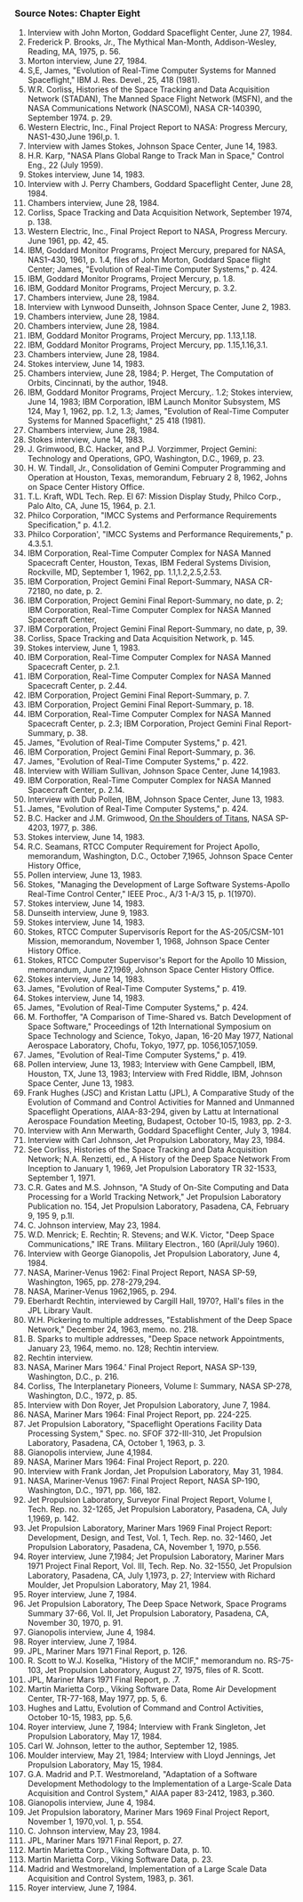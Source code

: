 ### Source Notes: Chapter Eight

1. Interview with John Morton, Goddard Spaceflight Center, June 27,
    1984.
2. Frederick P. Brooks, Jr., The Mythical Man-Month, Addison-Wesley,
    Reading, MA, 1975, p. 56.
3. Morton interview, June 27, 1984.
4. S,E, James, "Evolution of Real-Time Computer Systems for Manned
    Spaceflight," IBM J. Res. Devel., 25, 418 (1981).
5. W.R. Corliss, Histories of the Space Tracking and Data Acquisition
    Network (STADAN), The Manned Space Flight Network (MSFN), and the NASA
    Communications Network (NASCOM), NASA CR-140390, September 1974. p. 29.
6. Western Electric, Inc., Final Project Report to NASA: Progress
    Mercury, NAS1-430,June 196I,p. 1.
7. Interview with James Stokes, Johnson Space Center, June 14, 1983.
8. H.R. Karp, "NASA Plans Global Range to Track Man in Space," Control
    Eng., 22 (July 1959).
9. Stokes interview, June 14, 1983.
10. Interview with J. Perry Chambers, Goddard Spaceflight Center, June
    28, 1984.
11. Chambers interview, June 28, 1984.
12. Corliss, Space Tracking and Data Acquisition Network, September
    1974, p. 138.
13. Western Electric, Inc., Final Project Report to NASA, Progress
    Mercury. June 1961, pp. 42, 45.
14. IBM, Goddard Monitor Programs, Project Mercury, prepared for NASA,
    NAS1-430, 1961, p. 1.4, files of John Morton, Goddard Space flight
    Center; James, "Evolution of Real-Time Computer Systems," p. 424.
15. IBM, Goddard Monitor Programs, Project Mercury, p. 1.8.
16. IBM, Goddard Monitor Programs, Project Mercury, p. 3.2.
17. Chambers interview, June 28, 1984.
18. Interview with Lynwood Dunseith, Johnson Space Center, June 2, 1983.
19. Chambers interview, June 28, 1984.
20. Chambers interview, June 28, 1984.
21. IBM, Goddard Monitor Programs, Project Mercury, pp. 1.13,1.18.
22. IBM, Goddard Monitor Programs, Project Mercury, pp. 1.15,1.16,3.1.
23. Chambers interview, June 28, 1984.
24. Stokes interview, June 14, 1983.
25. Chambers interview, June 28, 1984; P. Herget, The Computation of
    Orbits, Cincinnati, by the author, 1948.
26. IBM, Goddard Monitor Programs, Project Mercury,. 1.2; Stokes
    interview, June 14, 1983; IBM Corporation, IBM Launch Monitor Subsystem,
    MS 124, May 1, 1962, pp. 1.2, 1.3; James, "Evolution of Real-Time
    Computer Systems for Manned Spaceflight," 25 418 (1981).
27. Chambers interview, June 28, 1984.
28. Stokes interview, June 14, 1983.
29. J. Grimwood, B.C. Hacker, and P.J. Vorzimmer, Project Gemini:
    Technology and Operations, GPO, Washington, D.C., 1969, p. 23.
30. H. W. Tindall, Jr., Consolidation of Gemini Computer Programming and
    Operation at Houston, Texas, memorandum, February 2 8, 1962, Johns on
    Space Center History Office.
31. T.L. Kraft, WDL Tech. Rep. El 67: Mission Display Study, Philco
    Corp., Palo Alto, CA, June 15, 1964, p. 2.1.
32. Philco Corporation, "IMCC Systems and Performance Requirements
    Specification," p. 4.1.2.
33. Philco Corporation', "IMCC Systems and Performance Requirements," p.
    4.3.5.1.
34. IBM Corporation, Real-Time Computer Complex for NASA Manned
    Spacecraft Center, Houston, Texas, IBM Federal Systems Division,
    Rockville, MD, September 1, 1962, pp. 1.1,1.2,2.5,2.53.
35. IBM Corporation, Project Gemini Final Report-Summary, NASA CR-72180,
    no date, p. 2.
36. IBM Corporation, Project Gemini Final Report-Summary, no date, p. 2;
    IBM Corporation, Real-Time Computer Complex for NASA Manned Spacecraft
    Center,
37. IBM Corporation, Project Gemini Final Report-Summary, no date, p,
    39.
38. Corliss, Space Tracking and Data Acquisition Network, p. 145.
39. Stokes interview, June 1, 1983.
40. IBM Corporation, Real-Time Computer Complex for NASA Manned
    Spacecraft Center, p. 2.1.
41. IBM Corporation, Real-Time Computer Complex for NASA Manned
    Spacecraft Center, p. 2.44.
42. IBM Corporation, Project Gemini Final Report-Summary, p. 7.
43. IBM Corporation, Project Gemini Final Report-Summary, p. 18.
44. IBM Corporation, Real-Time Computer Complex for NASA Manned
    Spacecraft Center, p. 2.3; IBM Corporation, Project Gemini Final
    Report-Summary, p. 38.
45. James, "Evolution of Real-Time Computer Systems," p. 421.
46. IBM Corporation, Project Gemini Final Report-Summary, p. 36.
47. James, "Evolution of Real-Time Computer Systems," p. 422.
48. Interview with William Sullivan, Johnson Space Center, June 14,1983.
49. IBM Corporation, Real-Time Computer Complex for NASA Manned
    Spacecraft Center, p. 2.14.
50. Interview with Dub Pollen, IBM, Johnson Space Center, June 13, 1983.
51. James, "Evolution of Real-Time Computer Systems," p. 424.
52. B.C. Hacker and J.M. Grimwood, [On the Shoulders of
    Titans](http://www.hq.nasa.gov/office/pao/History/SP-4203/cover.htm),
    NASA SP-4203, 1977, p. 386.
53. Stokes interview, June 14, 1983.
54. R.C. Seamans, RTCC Computer Requirement for Project Apollo,
    memorandum, Washington, D.C., October 7,1965, Johnson Space Center
    History Office,
55. Pollen interview, June 13, 1983.
56. Stokes, "Managing the Development of Large Software Systems-Apollo
    Real-Time Control Center," IEEE Proc., A/3 1-A/3 15, p. 1(1970).
57. Stokes interview, June 14, 1983.
58. Dunseith interview, June 9, 1983.
59. Stokes interview, June 14, 1983.
60. Stokes, RTCC Computer Supervisorís Report for the AS-205/CSM-101
    Mission, memorandum, November 1, 1968, Johnson Space Center History
    Office.
61. Stokes, RTCC Computer Supervisor's Report for the Apollo 10 Mission,
    memorandum, June 27,1969, Johnson Space Center History Office.
62. Stokes interview, June 14, 1983.
63. James, "Evolution of Real-Time Computer Systems," p. 419.
64. Stokes interview, June 14, 1983.
65. James, "Evolution of Real-Time Computer Systems," p. 424.
66. M. Forthoffer, "A Comparison of Time-Shared vs. Batch Development of
    Space Software," Proceedings of 12th International Symposium on Space
    Technology and Science, Tokyo, Japan, 16-20 May 1977, National Aerospace
    Laboratory, Chofu, Tokyo, 1977, pp. 1056,1057,1059.
67. James, "Evolution of Real-Time Computer Systems," p. 419.
68. Pollen interview, June 13, 1983; Interview with Gene Campbell, IBM,
    Houston, TX, June 13, 1983; Interview with Fred Riddle, IBM, Johnson
    Space Center, June 13, 1983.
69. Frank Hughes (JSC) and Kristan Lattu (JPL), A Comparative Study of
    the Evolution of Command and Control Activities for Manned and Unmanned
    Spaceflight Operations, AIAA-83-294, given by Lattu at International
    Aerospace Foundation Meeting, Budapest, October 10-l5, 1983, pp. 2-3.
70. Interview with Ann Merwarth, Goddard Spaceflight Center, July 3,
    1984.
71. Interview with Carl Johnson, Jet Propulsion Laboratory, May 23,
    1984.
72. See Corliss, Histories of the Space Tracking and Data Acquisition
    Network; N.A. Renzetti, ed., A History of the Deep Space Network From
    Inception to January 1, 1969, Jet Propulsion Laboratory TR 32-1533,
    September 1, 1971.
73. C.R. Gates and M.S. Johnson, "A Study of On-Site Computing and Data
    Processing for a World Tracking Network," Jet Propulsion Laboratory
    Publication no. 154, Jet Propulsion Laboratory, Pasadena, CA, February
    9, 195 9, p.1l.
74. C. Johnson interview, May 23, 1984.
75. W.D. Menrick; E. Rechtin; R. Stevens; and W.K. Victor, "Deep Space
    Communications," IRE Trans. Military Electron., 160 (April/July 1960).
76. Interview with George Gianopolis, Jet Propulsion Laboratory, June 4,
    1984.
77. NASA, Mariner-Venus 1962: Final Project Report, NASA SP-59,
    Washington, 1965, pp. 278-279,294.
78. NASA, Mariner-Venus 1962,1965, p. 294.
79. Eberhardt Rechtin, interviewed by Cargill Hall, 1970?, Hall's files
    in the JPL Library Vault.
80. W.H. Pickering to multiple addresses, "Establishment of the Deep
    Space Network," December 24, 1963, memo. no. 218.
81. B. Sparks to multiple addresses, "Deep Space network Appointments,
    January 23, 1964, memo. no. 128; Rechtin interview.
82. Rechtin interview.
83. NASA, Mariner Mars 1964.' Final Project Report, NASA SP-139,
    Washington, D.C., p. 216.
84. Corliss, The Interplanetary Pioneers, Volume I: Summary, NASA
    SP-278, Washington, D.C., 1972, p. 85.
85. Interview with Don Royer, Jet Propulsion Laboratory, June 7, 1984.
86. NASA, Mariner Mars 1964: Final Project Report, pp. 224-225.
87. Jet Propulsion Laboratory, "Spaceflight Operations Facility Data
    Processing System," Spec. no. SFOF 372-III-310, Jet Propulsion
    Laboratory, Pasadena, CA, October 1, 1963, p. 3.
88. Gianopolis interview, June 4,1984.
89. NASA, Mariner Mars 1964: Final Project Report, p. 220.
90. Interview with Frank Jordan, Jet Propulsion Laboratory, May 31,
    1984.
91. NASA, Mariner-Venus 1967: Final Project Report, NASA SP-190,
    Washington, D.C., 1971, pp. 166, 182.
92. Jet Propulsion Laboratory, Surveyor Final Project Report, Volume I,
    Tech. Rep. no. 32-1265, Jet Propulsion Laboratory, Pasadena, CA, July
    1,1969, p. 142.
93. Jet Propulsion Laboratory, Mariner Mars 1969 Final Project Report:
    Development, Design, and Test, Vol. 1, Tech. Rep. no. 32-1460, Jet
    Propulsion Laboratory, Pasadena, CA, November 1, 1970, p.556.
94. Royer interview, June 7,1984; Jet Propulsion Laboratory, Mariner
    Mars 1971 Project Final Report, Vol. III, Tech. Rep. No. 32-1550, Jet
    Propulsion Laboratory, Pasadena, CA, July 1,1973, p. 27; Interview with
    Richard Moulder, Jet Propulsion Laboratory, May 21, 1984.
95. Royer interview, June 7, 1984.
96. Jet Propulsion Laboratory, The Deep Space Network, Space Programs
    Summary 37-66, Vol. II, Jet Propulsion Laboratory, Pasadena, CA,
    November 30, 1970, p. 91.
97. Gianopolis interview, June 4, 1984.
98. Royer interview, June 7, 1984.
99. JPL, Mariner Mars 1971 Final Report, p. 126.
100. R. Scott to W.J. Koselka, "History of the MCIF," memorandum no.
    RS-75- 103, Jet Propulsion Laboratory, August 27, 1975, files of R.
    Scott.
101. JPL, Mariner Mars 1971 Final Report, p. .7.
102. Martin Marietta Corp., Viking Software Data, Rome Air Development
    Center, TR-77-168, May 1977, pp. 5, 6.
103. Hughes and Lattu, Evolution of Command and Control Activities,
    October 10-15, 1983, pp. 5,6.
104. Royer interview, June 7, 1984; Interview with Frank Singleton, Jet
    Propulsion Laboratory, May 17, 1984.
105. Carl W. Johnson, letter to the author, September 12, 1985.
106. Moulder interview, May 21, 1984; Interview with Lloyd Jennings, Jet
    Propulsion Laboratory, May 15, 1984.
107. G.A. Madrid and P.T. Westmoreland, "Adaptation of a Software
    Development Methodology to the Implementation of a Large-Scale Data
    Acquisition and Control System," AIAA paper 83-2412, 1983, p.360.
108. Gianopolis interview, June 4, 1984.
109. Jet Propulsion laboratory, Mariner Mars 1969 Final Project Report,
    November 1, 1970,vol. 1, p. 554.
110. C. Johnson interview, May 23, 1984.
111. JPL, Mariner Mars 1971 Final Report, p. 27.
112. Martin Marietta Corp., Viking Software Data, p. 10.
113. Martin Marietta Corp., Viking Software Data, p. 23.
114. Madrid and Westmoreland, Implementation of a Large Scale Data
    Acquisition and Control System, 1983, p. 361.
115. Royer interview, June 7, 1984.
